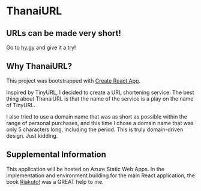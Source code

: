 # ThanaiURL

## URLs can be made very short!

Go to [hy.gy](https://hy.gy) and give it a try!

## Why ThanaiURL?

This project was bootstrapped with [Create React App](https://github.com/facebook/create-react-app).

Inspired by TinyURL, I decided to create a URL shortening service.
The best thing about ThanaiURL is that the name of the service is a play on the name of TinyURL.

I also tried to use a domain name that was as short as possible within the range of personal purchases, and this time I chose a domain name that was only 5 characters long, including the period.
This is truly domain-driven design. Just kidding.

## Supplemental Information

This application will be hosted on Azure Static Web Apps.
In the implementation and environment building for the main React application, the book [Riakuto!][0] was a GREAT help to me.

[0]: https://oukayuka.booth.pm/
